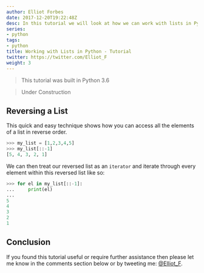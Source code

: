 ```yaml
---
author: Elliot Forbes
date: 2017-12-20T19:22:48Z
desc: In this tutorial we will look at how we can work with lists in Python
series:
- python
tags:
- python
title: Working with Lists in Python - Tutorial
twitter: https://twitter.com/Elliot_F
weight: 3
---
```


> This tutorial was built in Python 3.6

> Under Construction

## Reversing a List

This quick and easy technique shows how you can access all the elements of a list in reverse order.

```py
>>> my_list = [1,2,3,4,5]
>>> my_list[::-1]
[5, 4, 3, 2, 1]
```

We can then treat our reversed list as an `iterator` and iterate through every element within this reversed list like so:

```py
>>> for el in my_list[::-1]:
...     print(el)
...
5
4
3
2
1
```

## Conclusion

If you found this tutorial useful or require further assistance then please let me know in the comments section below or by tweeting me: [@Elliot_F](https://twitter.com/elliot_f).